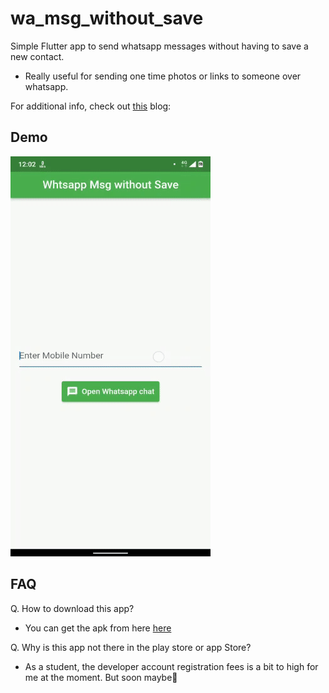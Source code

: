 # wa_msg_without_save

Simple Flutter app to send whatsapp messages without having to save a new contact.

- Really useful for sending one time photos or links to someone over whatsapp.

For additional info, check out [this](https://aldrinjenson.me/projects/whatsapp-msg-without-save/) blog:

## Demo

![demo video gif](https://raw.githubusercontent.com/aldrinjenson/send-whatsapp-msg-without-save/main/demo.gif)

## FAQ

Q. How to download this app?

- You can get the apk from here [here](https://github.com/aldrinjenson/send-whatsapp-msg-without-save/raw/main/whatsapp-no-save-release.apk)

Q. Why is this app not there in the play store or app Store?

- As a student, the developer account registration fees is a bit to high for me at the moment. But soon maybe🤞
